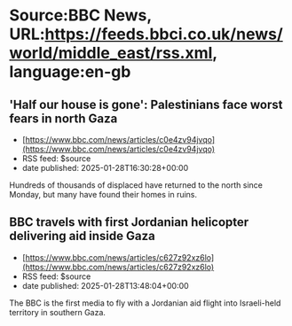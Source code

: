 # Source:BBC News, URL:https://feeds.bbci.co.uk/news/world/middle_east/rss.xml, language:en-gb

## 'Half our house is gone': Palestinians face worst fears in north Gaza
 - [https://www.bbc.com/news/articles/c0e4zv94jvqo](https://www.bbc.com/news/articles/c0e4zv94jvqo)
 - RSS feed: $source
 - date published: 2025-01-28T16:30:28+00:00

Hundreds of thousands of displaced have returned to the north since Monday, but many have found their homes in ruins.

## BBC travels with first Jordanian helicopter delivering aid inside Gaza
 - [https://www.bbc.com/news/articles/c627z92xz6lo](https://www.bbc.com/news/articles/c627z92xz6lo)
 - RSS feed: $source
 - date published: 2025-01-28T13:48:04+00:00

The BBC is the first media to fly with a Jordanian aid flight into Israeli-held territory in southern Gaza.

